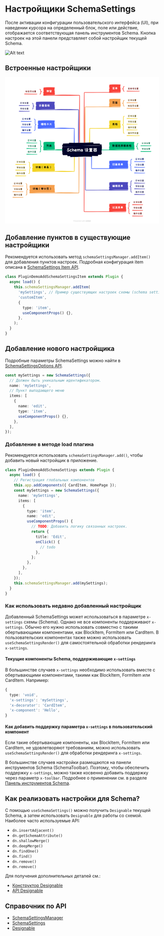 # Настройщики SchemaSettings

После активации конфигурации пользовательского интерфейса (UI), при наведении курсора на определенный блок, поле или действие, отображается соответствующая панель инструментов Schema. Кнопка настроек на этой панели представляет собой настройщик текущей Schema.

![Alt text](https://static-docs.nocobase.com/3f37519ddd9ba1a99f1fdbfe32b4a454.png)

## Встроенные настройщики

<img src="./image-4.png" />

## Добавление пунктов в существующие настройщики

Рекомендуется использовать метод `schemaSettingsManager.addItem()` для добавления пунктов настроек. Подробная конфигурация item описана в [SchemaSettings Item API](#).

```ts
class PluginDemoAddSchemaSettingsItem extends Plugin {
  async load() {
    this.schemaSettingsManager.addItem(
      'mySettings', // Пример существующих настроек схемы (schema settings)
      'customItem',
      {
        type: 'item',
        useComponentProps() {},
      },
    );
  }
}
```

<code src="./demos/schema-settings-manager-add-item/index.tsx"></code>

## Добавление нового настройщика

Подробные параметры SchemaSettings можно найти в [SchemaSettingsOptions API](https://client.docs-cn.nocobase.com/core/ui-schema/schema-settings#new-schemasettingsoptions).

```ts
const mySettings = new SchemaSettings({
  // Должен быть уникальным идентификатором.
  name: 'mySettings',
  // Пункт выпадающего меню
  items: [
    {
      name: 'edit',
      type: 'item',
      useComponentProps() {},
    },
  ],
});
```

### Добавление в методе load плагина

Рекомендуется использовать `schemaSettingsManager.add()`, чтобы добавить новый настройщик в приложение.

```ts
class PluginDemoAddSchemaSettings extends Plugin {
  async load() {
    // Регистрация глобальных компонентов
    this.app.addComponents({ CardItem, HomePage });
    const mySettings = new SchemaSettings({
      name: 'mySettings',
      items: [
        {
          type: 'item',
          name: 'edit',
          useComponentProps() {
            // TODO: Добавить логику связанных настроек.
            return {
              title: 'Edit',
              onClick() {
                // todo
              },
            };
          },
        },
      ],
    });
    this.schemaSettingsManager.add(mySettings);
  }
}
```

### Как использовать недавно добавленный настройщик

Добавленный SchemaSettings может использоваться в параметре `x-settings` схемы (Schema). Однако не все компоненты поддерживают `x-settings`. Обычно его нужно использовать совместно с такими обертывающими компонентами, как BlockItem, FormItem или CardItem. В пользовательских компонентах также можно использовать `useSchemaSettingsRender()` для самостоятельной обработки рендеринга `x-settings`.

#### Текущие компоненты Schema, поддерживающие `x-settings`

В большинстве случаев `x-settings` необходимо использовать вместе с обертывающими компонентами, такими как BlockItem, FormItem или CardItem. Например:

```ts
{
  type: 'void',
  'x-settings': 'mySettings',
  'x-decorator': 'CardItem',
  'x-component': 'Hello',
}
```

<code src="./demos/schema-settings-manager-add/index.tsx"></code>

#### Как добавить поддержку параметра `x-settings` в пользовательский компонент

Если такие обертывающие компоненты, как BlockItem, FormItem или CardItem, не удовлетворяют требованиям, можно использовать `useSchemaSettingsRender()` для обработки рендеринга `x-settings`.

<code src="./demos/use-schema-settings-render/index.tsx"></code>

В большинстве случаев настройки размещаются на панели инструментов Schema (SchemaToolbar). Поэтому, чтобы обеспечить поддержку `x-settings`, можно также косвенно добавить поддержку через параметр `x-toolbar`. Подробнее о применении см. в разделе [Панель инструментов Schema](/development/client/ui-schema/toolbar).

<code src="./demos/schema-toolbar-basic/button.tsx"></code>

## Как реализовать настройки для Schema?

С помощью `useSchemaSettings()` можно получить `Designable` текущей Schema, а затем использовать `Designable` для работы со схемой. Наиболее часто используемые API:

- `dn.insertAdjacent()`
- `dn.getSchemaAttribute()`
- `dn.shallowMerge()`
- `dn.deepMerge()`
- `dn.findOne()`
- `dn.find()`
- `dn.remove()`
- `dn.remove()`

Для получения дополнительных деталей см.:

- [Конструктор Designable](/development/client/ui-schema/designable)
- [API Designable](https://client.docs-cn.nocobase.com/core/ui-schema/designable)

<code src="./demos/schema-settings-basic/index.tsx"></code>

## Справочник по API

- [SchemaSettingsManager](https://client.docs-cn.nocobase.com/core/ui-schema/schema-settings-manager)
- [SchemaSettings](https://client.docs-cn.nocobase.com/core/ui-schema/schema-settings)
- [Designable](https://client.docs-cn.nocobase.com/core/ui-schema/designable)